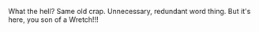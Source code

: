 What the hell? Same old crap. Unnecessary, redundant word thing. But it's here, you son of a Wretch!!!
